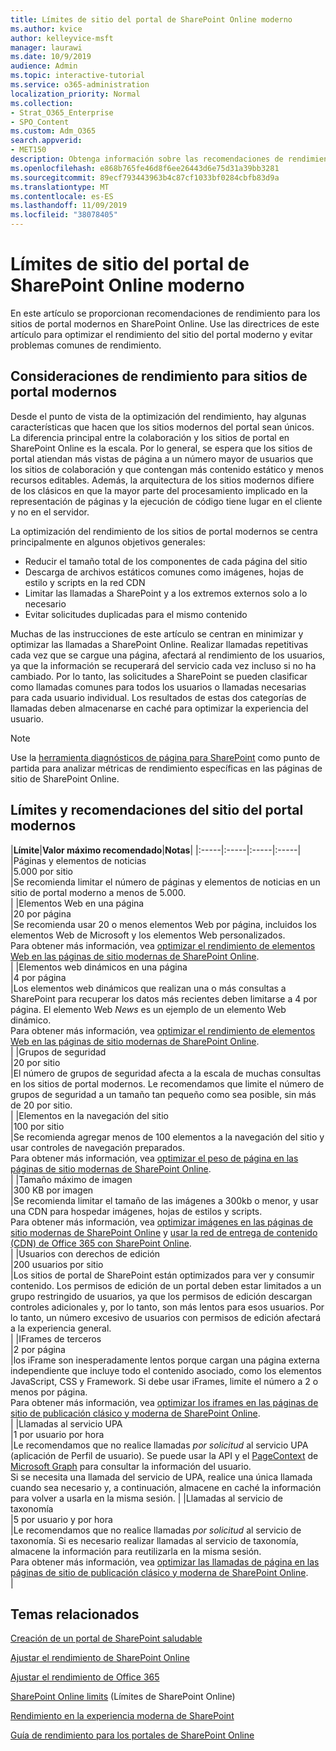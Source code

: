 ```yaml
---
title: Límites de sitio del portal de SharePoint Online moderno
ms.author: kvice
author: kelleyvice-msft
manager: laurawi
ms.date: 10/9/2019
audience: Admin
ms.topic: interactive-tutorial
ms.service: o365-administration
localization_priority: Normal
ms.collection:
- Strat_O365_Enterprise
- SPO_Content
ms.custom: Adm_O365
search.appverid:
- MET150
description: Obtenga información sobre las recomendaciones de rendimiento para sitios modernos en SharePoint Online.
ms.openlocfilehash: e868b765fe46d8f6ee26443d6e75d31a39bb3281
ms.sourcegitcommit: 89ecf793443963b4c87cf1033bf0284cbfb83d9a
ms.translationtype: MT
ms.contentlocale: es-ES
ms.lasthandoff: 11/09/2019
ms.locfileid: "38078405"
---
```

# <a name="sharepoint-online-modern-portal-site-limits"></a>Límites de sitio del portal de SharePoint Online moderno

En este artículo se proporcionan recomendaciones de rendimiento para los sitios de portal modernos en SharePoint Online. Use las directrices de este artículo para optimizar el rendimiento del sitio del portal moderno y evitar problemas comunes de rendimiento.

## <a name="performance-considerations-for-modern-portal-sites"></a>Consideraciones de rendimiento para sitios de portal modernos

Desde el punto de vista de la optimización del rendimiento, hay algunas características que hacen que los sitios modernos del portal sean únicos. La diferencia principal entre la colaboración y los sitios de portal en SharePoint Online es la escala. Por lo general, se espera que los sitios de portal atiendan más vistas de página a un número mayor de usuarios que los sitios de colaboración y que contengan más contenido estático y menos recursos editables. Además, la arquitectura de los sitios modernos difiere de los clásicos en que la mayor parte del procesamiento implicado en la representación de páginas y la ejecución de código tiene lugar en el cliente y no en el servidor.

La optimización del rendimiento de los sitios de portal modernos se centra principalmente en algunos objetivos generales:

- Reducir el tamaño total de los componentes de cada página del sitio
- Descarga de archivos estáticos comunes como imágenes, hojas de estilo y scripts en la red CDN
- Limitar las llamadas a SharePoint y a los extremos externos solo a lo necesario
- Evitar solicitudes duplicadas para el mismo contenido

Muchas de las instrucciones de este artículo se centran en minimizar y optimizar las llamadas a SharePoint Online. Realizar llamadas repetitivas cada vez que se cargue una página, afectará al rendimiento de los usuarios, ya que la información se recuperará del servicio cada vez incluso si no ha cambiado. Por lo tanto, las solicitudes a SharePoint se pueden clasificar como llamadas comunes para todos los usuarios o llamadas necesarias para cada usuario individual. Los resultados de estas dos categorías de llamadas deben almacenarse en caché para optimizar la experiencia del usuario.

>[!NOTE]
>Use la [herramienta diagnósticos de página para SharePoint](https://aka.ms/perftool) como punto de partida para analizar métricas de rendimiento específicas en las páginas de sitio de SharePoint Online.

## <a name="modern-portal-site-limits-and-recommendations"></a>Límites y recomendaciones del sitio del portal modernos

|**Límite**|**Valor máximo recomendado**|**Notas**|
|:-----|:-----|:-----|:-----|
|Páginas y elementos de noticias  <br/> |5.000 por sitio  <br/> |Se recomienda limitar el número de páginas y elementos de noticias en un sitio de portal moderno a menos de 5.000.  <br/> |
|Elementos Web en una página  <br/> |20 por página  <br/> |Se recomienda usar 20 o menos elementos Web por página, incluidos los elementos Web de Microsoft y los elementos Web personalizados. <br/> Para obtener más información, vea [optimizar el rendimiento de elementos Web en las páginas de sitio modernas de SharePoint Online](modern-web-part-optimization.md).  <br/> |
|Elementos web dinámicos en una página  <br/> |4 por página  <br/> |Los elementos web dinámicos que realizan una o más consultas a SharePoint para recuperar los datos más recientes deben limitarse a 4 por página. El elemento Web _News_ es un ejemplo de un elemento Web dinámico. <br/> Para obtener más información, vea [optimizar el rendimiento de elementos Web en las páginas de sitio modernas de SharePoint Online](modern-web-part-optimization.md).    <br/> |
|Grupos de seguridad  <br/> |20 por sitio  <br/> |El número de grupos de seguridad afecta a la escala de muchas consultas en los sitios de portal modernos. Le recomendamos que limite el número de grupos de seguridad a un tamaño tan pequeño como sea posible, sin más de 20 por sitio.  <br/> |
|Elementos en la navegación del sitio  <br/> |100 por sitio  <br/> |Se recomienda agregar menos de 100 elementos a la navegación del sitio y usar controles de navegación preparados.  <br/> Para obtener más información, vea [optimizar el peso de página en las páginas de sitio modernas de SharePoint Online](modern-page-weight-optimization.md). <br/> |
|Tamaño máximo de imagen  <br/> |300 KB por imagen  <br/> |Se recomienda limitar el tamaño de las imágenes a 300kb o menor, y usar una CDN para hospedar imágenes, hojas de estilos y scripts. <br/>Para obtener más información, vea [optimizar imágenes en las páginas de sitio modernas de SharePoint Online](modern-image-optimization.md) y [usar la red de entrega de contenido (CDN) de Office 365 con SharePoint Online](use-office-365-cdn-with-spo.md).  <br/> |
|Usuarios con derechos de edición  <br/> |200 usuarios por sitio  <br/> |Los sitios de portal de SharePoint están optimizados para ver y consumir contenido. Los permisos de edición de un portal deben estar limitados a un grupo restringido de usuarios, ya que los permisos de edición descargan controles adicionales y, por lo tanto, son más lentos para esos usuarios. Por lo tanto, un número excesivo de usuarios con permisos de edición afectará a la experiencia general. <br/> |
|IFrames de terceros  <br/> |2 por página  <br/> |los iFrame son inesperadamente lentos porque cargan una página externa independiente que incluye todo el contenido asociado, como los elementos JavaScript, CSS y Framework. Si debe usar iFrames, limite el número a 2 o menos por página.<br/> Para obtener más información, vea [optimizar los iframes en las páginas de sitio de publicación clásico y moderna de SharePoint Online](modern-iframe-optimization.md). <br/> |
|Llamadas al servicio UPA  <br/> |1 por usuario por hora  <br/> |Le recomendamos que no realice llamadas _por solicitud_ al servicio UPA (aplicación de Perfil de usuario). Se puede usar la API y el [PageContext](https://docs.microsoft.com/javascript/api/sp-page-context/pagecontext?view=sp-typescript-latest) de [Microsoft Graph](https://docs.microsoft.com/graph/call-api) para consultar la información del usuario.  <br/> Si se necesita una llamada del servicio de UPA, realice una única llamada cuando sea necesario y, a continuación, almacene en caché la información para volver a usarla en la misma sesión. |
|Llamadas al servicio de taxonomía  <br/> |5 por usuario y por hora  <br/> |Le recomendamos que no realice llamadas _por solicitud_ al servicio de taxonomía. Si es necesario realizar llamadas al servicio de taxonomía, almacene la información para reutilizarla en la misma sesión. <br/> Para obtener más información, vea [optimizar las llamadas de página en las páginas de sitio de publicación clásico y moderna de SharePoint Online](modern-page-call-optimization.md). <br/> |

## <a name="related-topics"></a>Temas relacionados

[Creación de un portal de SharePoint saludable](https://docs.microsoft.com/sharepoint/portal-health)

[Ajustar el rendimiento de SharePoint Online](tune-sharepoint-online-performance.md)

[Ajustar el rendimiento de Office 365](tune-office-365-performance.md)

[SharePoint Online limits](https://docs.microsoft.com/office365/servicedescriptions/sharepoint-online-service-description/sharepoint-online-limits) (Límites de SharePoint Online)

[Rendimiento en la experiencia moderna de SharePoint](https://docs.microsoft.com/sharepoint/modern-experience-performance)

[Guía de rendimiento para los portales de SharePoint Online](https://docs.microsoft.com/sharepoint/dev/solution-guidance/portal-performance)
